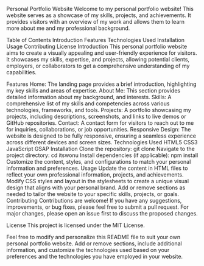 Personal Portfolio Website
Welcome to my personal portfolio website! This website serves as a showcase of my skills, projects, and achievements. It provides visitors with an overview of my work and allows them to learn more about me and my professional background.

Table of Contents
Introduction
Features
Technologies Used
Installation
Usage
Contributing
License
Introduction
This personal portfolio website aims to create a visually appealing and user-friendly experience for visitors. It showcases my skills, expertise, and projects, allowing potential clients, employers, or collaborators to get a comprehensive understanding of my capabilities.

Features
Home: The landing page provides a brief introduction, highlighting my key skills and areas of expertise.
About Me: This section provides detailed information about my background, and interests.
Skills: A comprehensive list of my skills and competencies across various technologies, frameworks, and tools.
Projects: A portfolio showcasing my projects, including descriptions, screenshots, and links to live demos or GitHub repositories.
Contact: A contact form for visitors to reach out to me for inquiries, collaborations, or job opportunities.
Responsive Design: The website is designed to be fully responsive, ensuring a seamless experience across different devices and screen sizes.
Technologies Used
HTML5
CSS3
JavaScript
GSAP 
Installation
Clone the repository: git clone <repository-url>
Navigate to the project directory: cd itswonu
Install dependencies (if applicable): npm install
Customize the content, styles, and configurations to match your personal information and preferences.
Usage
Update the content in HTML files to reflect your own professional information, projects, and achievements.
Modify CSS styles and layout in the stylesheets to create a unique visual design that aligns with your personal brand.
Add or remove sections as needed to tailor the website to your specific skills, projects, or goals.
Contributing
Contributions are welcome! If you have any suggestions, improvements, or bug fixes, please feel free to submit a pull request. For major changes, please open an issue first to discuss the proposed changes.

License
This project is licensed under the MIT License.

Feel free to modify and personalize this README file to suit your own personal portfolio website. Add or remove sections, include additional information, and customize the technologies used based on your preferences and the technologies you have employed in your website.
